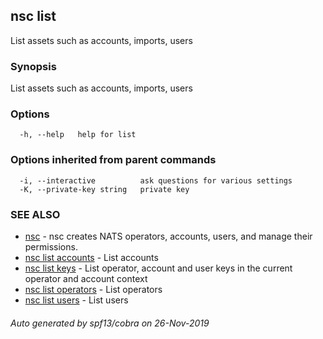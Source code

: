 ## nsc list

List assets such as accounts, imports, users

### Synopsis

List assets such as accounts, imports, users

### Options

```
  -h, --help   help for list
```

### Options inherited from parent commands

```
  -i, --interactive          ask questions for various settings
  -K, --private-key string   private key
```

### SEE ALSO

* [nsc](nsc.md)	 - nsc creates NATS operators, accounts, users, and manage their permissions.
* [nsc list accounts](nsc_list_accounts.md)	 - List accounts
* [nsc list keys](nsc_list_keys.md)	 - List operator, account and user keys in the current operator and account context
* [nsc list operators](nsc_list_operators.md)	 - List operators
* [nsc list users](nsc_list_users.md)	 - List users

###### Auto generated by spf13/cobra on 26-Nov-2019
